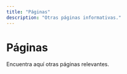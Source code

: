 ```yaml
---
title: "Páginas"
description: "Otras páginas informativas."
---
```


# Páginas

Encuentra aquí otras páginas relevantes.